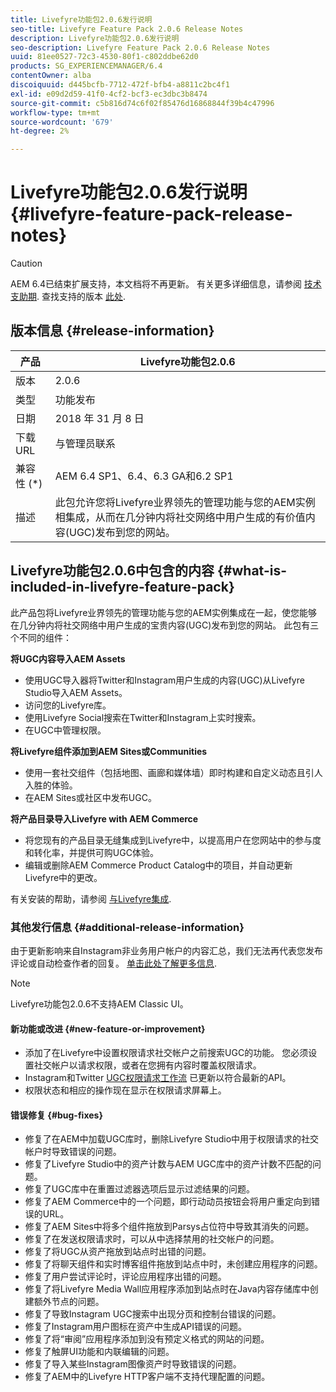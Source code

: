 ```yaml
---
title: Livefyre功能包2.0.6发行说明
seo-title: Livefyre Feature Pack 2.0.6 Release Notes
description: Livefyre功能包2.0.6发行说明
seo-description: Livefyre Feature Pack 2.0.6 Release Notes
uuid: 81ee0527-72c3-4530-80f1-c802ddbe62d0
products: SG_EXPERIENCEMANAGER/6.4
contentOwner: alba
discoiquuid: d445bcfb-7712-472f-bfb4-a8811c2bc4f1
exl-id: e09d2d59-41f0-4cf2-bcf3-ec3dbc3b8474
source-git-commit: c5b816d74c6f02f85476d16868844f39b4c47996
workflow-type: tm+mt
source-wordcount: '679'
ht-degree: 2%

---
```


# Livefyre功能包2.0.6发行说明 {#livefyre-feature-pack-release-notes}

>[!CAUTION]
>
>AEM 6.4已结束扩展支持，本文档将不再更新。 有关更多详细信息，请参阅 [技术支助期](https://helpx.adobe.com/cn/support/programs/eol-matrix.html). 查找支持的版本 [此处](https://experienceleague.adobe.com/docs/).

## 版本信息 {#release-information}

| 产品 | Livefyre功能包2.0.6 |
|--- |--- |
| 版本 | 2.0.6 |
| 类型 | 功能发布 |
| 日期 | 2018 年 31 月 8 日 |
| 下载 URL | 与管理员联系 |
| 兼容性 (*) | AEM 6.4 SP1、6.4、6.3 GA和6.2 SP1 |
| 描述 | 此包允许您将Livefyre业界领先的管理功能与您的AEM实例相集成，从而在几分钟内将社交网络中用户生成的有价值内容(UGC)发布到您的网站。 |

## Livefyre功能包2.0.6中包含的内容 {#what-is-included-in-livefyre-feature-pack}

此产品包将Livefyre业界领先的管理功能与您的AEM实例集成在一起，使您能够在几分钟内将社交网络中用户生成的宝贵内容(UGC)发布到您的网站。 此包有三个不同的组件：

**将UGC内容导入AEM Assets**

* 使用UGC导入器将Twitter和Instagram用户生成的内容(UGC)从Livefyre Studio导入AEM Assets。
* 访问您的Livefyre库。
* 使用Livefyre Social搜索在Twitter和Instagram上实时搜索。
* 在UGC中管理权限。

**将Livefyre组件添加到AEM Sites或Communities**

* 使用一套社交组件（包括地图、画廊和媒体墙）即时构建和自定义动态且引人入胜的体验。
* 在AEM Sites或社区中发布UGC。

**将产品目录导入Livefyre with AEM Commerce**

* 将您现有的产品目录无缝集成到Livefyre中，以提高用户在您网站中的参与度和转化率，并提供可购UGC体验。
* 编辑或删除AEM Commerce Product Catalog中的项目，并自动更新Livefyre中的更改。

有关安装的帮助，请参阅 [与Livefyre集成](https://experienceleague.adobe.com/docs/experience-manager-64/administering/integration/livefyre.html).

### 其他发行信息 {#additional-release-information}

由于更新影响来自Instagram非业务用户帐户的内容汇总，我们无法再代表您发布评论或自动检查作者的回复。 [单击此处了解更多信息](https://developers.facebook.com/blog/post/2018/04/04/facebook-api-platform-product-changes/).

>[!NOTE]
>
>Livefyre功能包2.0.6不支持AEM Classic UI。

#### 新功能或改进 {#new-feature-or-improvement}

* 添加了在Livefyre中设置权限请求社交帐户之前搜索UGC的功能。 您必须设置社交帐户以请求权限，或者在您拥有内容时覆盖权限请求。
* Instagram和Twitter [UGC权限请求工作流](https://experienceleague.adobe.com/docs/experience-manager-64/administering/integration/livefyre.html) 已更新以符合最新的API。
* 权限状态和相应的操作现在显示在权限请求屏幕上。

#### 错误修复 {#bug-fixes}

* 修复了在AEM中加载UGC库时，删除Livefyre Studio中用于权限请求的社交帐户时导致错误的问题。
* 修复了Livefyre Studio中的资产计数与AEM UGC库中的资产计数不匹配的问题。
* 修复了UGC库中在重置过滤器选项后显示过滤结果的问题。
* 修复了AEM Commerce中的一个问题，即行动动员按钮会将用户重定向到错误的URL。
* 修复了AEM Sites中将多个组件拖放到Parsys占位符中导致其消失的问题。
* 修复了在发送权限请求时，可以从中选择禁用的社交帐户的问题。
* 修复了将UGC从资产拖放到站点时出错的问题。
* 修复了将聊天组件和实时博客组件拖放到站点中时，未创建应用程序的问题。
* 修复了用户尝试评论时，评论应用程序出错的问题。
* 修复了将Livefyre Media Wall应用程序添加到站点时在Java内容存储库中创建额外节点的问题。
* 修复了导致Instagram UGC搜索中出现分页和控制台错误的问题。
* 修复了Instagram用户图标在资产中生成API错误的问题。
* 修复了将“审阅”应用程序添加到没有预定义格式的网站的问题。
* 修复了触屏UI功能和内联编辑的问题。
* 修复了导入某些Instagram图像资产时导致错误的问题。
* 修复了AEM中的Livefyre HTTP客户端不支持代理配置的问题。
